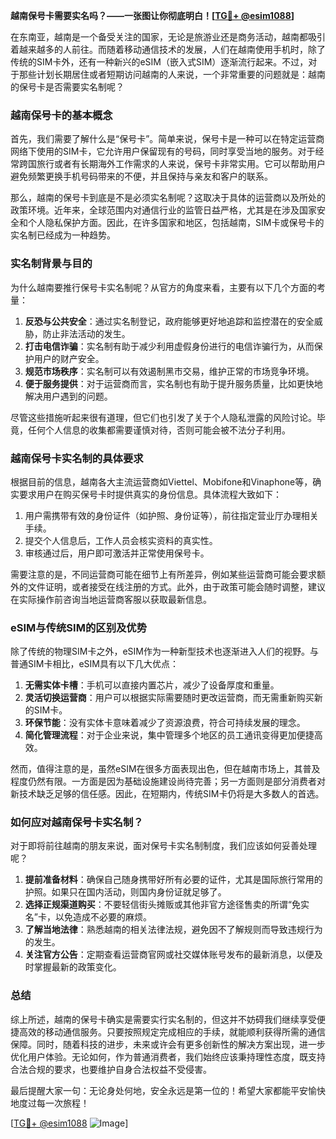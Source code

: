 **越南保号卡需要实名吗？——一张图让你彻底明白！[[TG💪+ @esim1088](https://t.me/s/esim1088)]**

在东南亚，越南是一个备受关注的国家，无论是旅游业还是商务活动，越南都吸引着越来越多的人前往。而随着移动通信技术的发展，人们在越南使用手机时，除了传统的SIM卡外，还有一种新兴的eSIM（嵌入式SIM）逐渐流行起来。不过，对于那些计划长期居住或者短期访问越南的人来说，一个非常重要的问题就是：越南的保号卡是否需要实名制呢？

### 越南保号卡的基本概念

首先，我们需要了解什么是“保号卡”。简单来说，保号卡是一种可以在特定运营商网络下使用的SIM卡，它允许用户保留现有的号码，同时享受当地的服务。对于经常跨国旅行或者有长期海外工作需求的人来说，保号卡非常实用。它可以帮助用户避免频繁更换手机号码带来的不便，并且保持与亲友和客户的联系。

那么，越南的保号卡到底是不是必须实名制呢？这取决于具体的运营商以及所处的政策环境。近年来，全球范围内对通信行业的监管日益严格，尤其是在涉及国家安全和个人隐私保护方面。因此，在许多国家和地区，包括越南，SIM卡或保号卡的实名制已经成为一种趋势。

### 实名制背景与目的

为什么越南要推行保号卡实名制呢？从官方的角度来看，主要有以下几个方面的考量：

1. **反恐与公共安全**：通过实名制登记，政府能够更好地追踪和监控潜在的安全威胁，防止非法活动的发生。
2. **打击电信诈骗**：实名制有助于减少利用虚假身份进行的电信诈骗行为，从而保护用户的财产安全。
3. **规范市场秩序**：实名制可以有效遏制黑市交易，维护正常的市场竞争环境。
4. **便于服务提供**：对于运营商而言，实名制也有助于提升服务质量，比如更快地解决用户遇到的问题。

尽管这些措施听起来很有道理，但它们也引发了关于个人隐私泄露的风险讨论。毕竟，任何个人信息的收集都需要谨慎对待，否则可能会被不法分子利用。

### 越南保号卡实名制的具体要求

根据目前的信息，越南各大主流运营商如Viettel、Mobifone和Vinaphone等，确实要求用户在购买保号卡时提供真实的身份信息。具体流程大致如下：

1. 用户需携带有效的身份证件（如护照、身份证等），前往指定营业厅办理相关手续。
2. 提交个人信息后，工作人员会核实资料的真实性。
3. 审核通过后，用户即可激活并正常使用保号卡。

需要注意的是，不同运营商可能在细节上有所差异，例如某些运营商可能会要求额外的文件证明，或者接受在线注册的方式。此外，由于政策可能会随时调整，建议在实际操作前咨询当地运营商客服以获取最新信息。

### eSIM与传统SIM的区别及优势

除了传统的物理SIM卡之外，eSIM作为一种新型技术也逐渐进入人们的视野。与普通SIM卡相比，eSIM具有以下几大优点：

1. **无需实体卡槽**：手机可以直接内置芯片，减少了设备厚度和重量。
2. **灵活切换运营商**：用户可以根据实际需要随时更改运营商，而无需重新购买新的SIM卡。
3. **环保节能**：没有实体卡意味着减少了资源浪费，符合可持续发展的理念。
4. **简化管理流程**：对于企业来说，集中管理多个地区的员工通讯变得更加便捷高效。

然而，值得注意的是，虽然eSIM在很多方面表现出色，但在越南市场上，其普及程度仍然有限。一方面是因为基础设施建设尚待完善；另一方面则是部分消费者对新技术缺乏足够的信任感。因此，在短期内，传统SIM卡仍将是大多数人的首选。

### 如何应对越南保号卡实名制？

对于即将前往越南的朋友来说，面对保号卡实名制制度，我们应该如何妥善处理呢？

1. **提前准备材料**：确保自己随身携带好所有必要的证件，尤其是国际旅行常用的护照。如果只在国内活动，则国内身份证就足够了。
2. **选择正规渠道购买**：不要轻信街头摊贩或其他非官方途径售卖的所谓“免实名”卡，以免造成不必要的麻烦。
3. **了解当地法律**：熟悉越南的相关法律法规，避免因不了解规则而导致违规行为的发生。
4. **关注官方公告**：定期查看运营商官网或社交媒体账号发布的最新消息，以便及时掌握最新的政策变化。

### 总结

综上所述，越南的保号卡确实是需要实行实名制的，但这并不妨碍我们继续享受便捷高效的移动通信服务。只要按照规定完成相应的手续，就能顺利获得所需的通信保障。同时，随着科技的进步，未来或许会有更多创新性的解决方案出现，进一步优化用户体验。无论如何，作为普通消费者，我们始终应该秉持理性态度，既支持合法合规的要求，也要维护自身合法权益不受侵害。

最后提醒大家一句：无论身处何地，安全永远是第一位的！希望大家都能平安愉快地度过每一次旅程！

[[TG💪+ @esim1088](https://t.me/s/esim1088) ![Image](https://i.postimg.cc/4NQfJmqS/Snipaste-2025-05-13-00-14-12.png)]